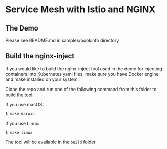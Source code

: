 
# Service Mesh with Istio and NGINX

## The Demo

Please see README.md in samples/bookinfo directory

## Build the nginx-inject

If you would like to build the nginx-inject tool used in the demo for injecting containers into Kubernetes yaml files, make sure you have Docker engine and make installed on your system: 

Clone the repo and run one of the following command from this folder to build the tool:

If you use macOS:
```
$ make darwin
```

If you use Linux:
```
$ make linux
```

The tool will be available in the `build` folder.